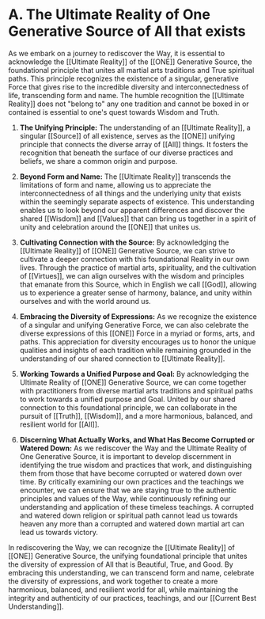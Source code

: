 # A. The Ultimate Reality of One Generative Source of All that exists

As we embark on a journey to rediscover the Way, it is essential to acknowledge the [[Ultimate Reality]] of the [[ONE]] Generative Source, the foundational principle that unites all martial arts traditions and True spiritual paths. This principle recognizes the existence of a singular, generative Force that gives rise to the incredible diversity and interconnectedness of life, transcending form and name. The humble recognition the [[Ultimate Reality]] does not "belong to" any one tradition and cannot be boxed in or contained is essential to one's quest towards Wisdom and Truth. 

1.  **The Unifying Principle:** The understanding of an [[Ultimate Reality]], a singular [[Source]] of all existence, serves as the [[ONE]] unifying principle that connects the diverse array of [[All]] things. It fosters the recognition that beneath the surface of our diverse practices and beliefs, we share a common origin and purpose.
    
2.  **Beyond Form and Name:** The [[Ultimate Reality]] transcends the limitations of form and name, allowing us to appreciate the interconnectedness of all things and the underlying unity that exists within the seemingly separate aspects of existence. This understanding enables us to look beyond our apparent differences and discover the shared [[Wisdom]] and [[Values]] that can bring us together in a spirit of unity and celebration around the [[ONE]] that unites us.
    
3.  **Cultivating Connection with the Source:** By acknowledging the [[Ultimate Reality]] of [[ONE]] Generative Source, we can strive to cultivate a deeper connection with this foundational Reality in our own lives. Through the practice of martial arts, spirituality, and the cultivation of [[Virtues]], we can align ourselves with the wisdom and principles that emanate from this Source, which in English we call [[God]], allowing us to experience a greater sense of harmony, balance, and unity within ourselves and with the world around us.
    
4.  **Embracing the Diversity of Expressions:** As we recognize the existence of a singular and unifying Generative Force, we can also celebrate the diverse expressions of this [[ONE]] Force in a myriad or forms, arts, and paths. This appreciation for diversity encourages us to honor the unique qualities and insights of each tradition while remaining grounded in the understanding of our shared connection to [[Ultimate Reality]].
    
5.  **Working Towards a Unified Purpose and Goal:** By acknowledging the Ultimate Reality of [[ONE]] Generative Source, we can come together with practitioners from diverse martial arts traditions and spiritual paths to work towards a unified purpose and Goal. United by our shared connection to this foundational principle, we can collaborate in the pursuit of [[Truth]], [[Wisdom]], and a more harmonious, balanced, and resilient world for [[All]].
    
6. **Discerning What Actually Works, and What Has Become Corrupted or Watered Down:** As we rediscover the Way and the Ultimate Reality of One Generative Source, it is important to develop discernment in identifying the true wisdom and practices that work, and distinguishing them from those that have become corrupted or watered down over time. By critically examining our own practices and the teachings we encounter, we can ensure that we are staying true to the authentic principles and values of the Way, while continuously refining our understanding and application of these timeless teachings. A corrupted and watered down religion or spiritual path cannot lead us towards heaven any more than a corrupted and watered down martial art can lead us towards victory. 
    

In rediscovering the Way, we can recognize the [[Ultimate Reality]] of [[ONE]] Generative Source, the unifying foundational principle that unites the diversity of expression of All that is Beautiful, True, and Good. By embracing this understanding, we can transcend form and name, celebrate the diversity of expressions, and work together to create a more harmonious, balanced, and resilient world for all, while maintaining the integrity and authenticity of our practices, teachings, and our [[Current Best Understanding]]. 